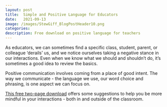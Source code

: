 ```yaml
---
layout: post
title:  Simple and Positive Language for Educators
date:   2021-09-13
image: /images/StewGiff_BlogPostHeader10.png
categories:
description: Free download on positive language for teachers 
---
```

As educators, we can sometimes find a specific class, student, parent, or colleague ‘derails’ us, and we notice ourselves taking a negative stance in our interactions. Even when we know what we should and shouldn’t do, it’s sometimes a good idea to review the basics.

Positive communication involves coming from a place of good intent. The way we communicate - the language we use, our word choice and phrasing, is one aspect we can focus on. 

<a href="/downloads/StewGiff_SimplePositiveLanguageForEducators.pdf" target="_blank">This free two-page download</a> offers some suggestions to help you be more mindful in your interactions - both in and outside of the classroom.
 


